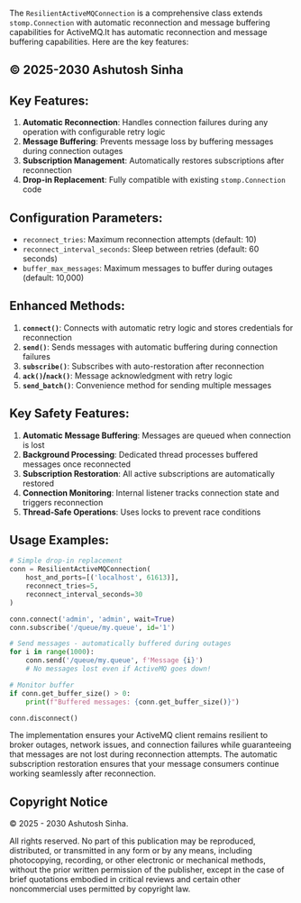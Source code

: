 The `ResilientActiveMQConnection` is a comprehensive class  extends `stomp.Connection` with automatic reconnection and message buffering capabilities for ActiveMQ.It has automatic reconnection and message buffering capabilities. Here are the key features:

## © 2025-2030 Ashutosh Sinha


## Key Features:

1. **Automatic Reconnection**: Handles connection failures during any operation with configurable retry logic
2. **Message Buffering**: Prevents message loss by buffering messages during connection outages
3. **Subscription Management**: Automatically restores subscriptions after reconnection
4. **Drop-in Replacement**: Fully compatible with existing `stomp.Connection` code

## Configuration Parameters:

- `reconnect_tries`: Maximum reconnection attempts (default: 10)
- `reconnect_interval_seconds`: Sleep between retries (default: 60 seconds)
- `buffer_max_messages`: Maximum messages to buffer during outages (default: 10,000)

## Enhanced Methods:

1. **`connect()`**: Connects with automatic retry logic and stores credentials for reconnection
2. **`send()`**: Sends messages with automatic buffering during connection failures
3. **`subscribe()`**: Subscribes with auto-restoration after reconnection
4. **`ack()`/`nack()`**: Message acknowledgment with retry logic
5. **`send_batch()`**: Convenience method for sending multiple messages

## Key Safety Features:

1. **Automatic Message Buffering**: Messages are queued when connection is lost
2. **Background Processing**: Dedicated thread processes buffered messages once reconnected
3. **Subscription Restoration**: All active subscriptions are automatically restored
4. **Connection Monitoring**: Internal listener tracks connection state and triggers reconnection
5. **Thread-Safe Operations**: Uses locks to prevent race conditions

## Usage Examples:

```python
# Simple drop-in replacement
conn = ResilientActiveMQConnection(
    host_and_ports=[('localhost', 61613)],
    reconnect_tries=5,
    reconnect_interval_seconds=30
)

conn.connect('admin', 'admin', wait=True)
conn.subscribe('/queue/my.queue', id='1')

# Send messages - automatically buffered during outages
for i in range(1000):
    conn.send('/queue/my.queue', f'Message {i}')
    # No messages lost even if ActiveMQ goes down!

# Monitor buffer
if conn.get_buffer_size() > 0:
    print(f"Buffered messages: {conn.get_buffer_size()}")

conn.disconnect()
```

The implementation ensures your ActiveMQ client remains resilient to broker outages, network issues, and connection failures while guaranteeing that messages are not lost during reconnection attempts. The automatic subscription restoration ensures that your message consumers continue working seamlessly after reconnection.


## Copyright Notice

© 2025 - 2030 Ashutosh Sinha.

All rights reserved. No part of this publication may be reproduced, distributed, or transmitted in any form or by any means, including photocopying, recording, or other electronic or mechanical methods, without the prior written permission of the publisher, except in the case of brief quotations embodied in critical reviews and certain other noncommercial uses permitted by copyright law.
